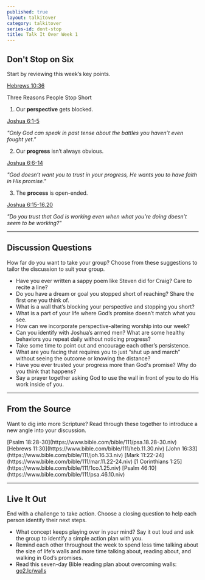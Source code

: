```yaml
---
published: true
layout: talkitover
category: talkitover
series-id: dont-stop
title: Talk It Over Week 1
---
```


## Don't Stop on Six
<p class="lead">Start by reviewing this week’s key points.</p> 

[Hebrews 10:36](https://www.bible.com/bible/111/heb.10.36.niv)

Three Reasons People Stop Short

1. Our **perspective** gets blocked.

[Joshua 6:1-5](https://www.bible.com/bible/111/jos.6.1-5.niv)

_"Only God can speak in past tense about the battles you haven’t even fought yet."_

2. Our **progress** isn’t always obvious.

[Joshua 6:6-14](https://www.bible.com/bible/111/jos.6.6-14.niv)  

_"God doesn’t want you to trust in your progress, He wants you to have faith in His promise."_

3. The **process** is open-ended.

[Joshua 6:15-16,20](https://www.bible.com/bible/111/jos.6.15-16.20.niv)

_"Do you trust that God is working even when what you’re doing doesn’t seem to be working?"_

* * *

## Discussion Questions
<p class="lead">How far do you want to take your group? Choose from these suggestions to tailor the discussion to suit your group.</p>

* Have you ever written a sappy poem like Steven did for Craig? Care to recite a line?
* Do you have a dream or goal you stopped short of reaching? Share the first one you think of.
* What is a wall that’s blocking your perspective and stopping you short?
* What is a part of your life where God’s promise doesn’t match what you see.
* How can we incorporate perspective-altering worship into our week?
* Can you identify with Joshua’s armed men? What are some healthy behaviors you repeat daily without noticing progress?
* Take some time to point out and encourage each other’s persistence.
* What are you facing that requires you to just “shut up and march” without seeing the outcome or knowing the distance?
* Have you ever trusted your progress more than God's promise? Why do you think that happens?
* Say a prayer together asking God to use the wall in front of you to do His work inside of you. 

* * *

## From the Source
<p class="lead">Want to dig into more Scripture? Read through these together to introduce a new angle into your discussion.</p>
[Psalm 18:28-30](https://www.bible.com/bible/111/psa.18.28-30.niv) [Hebrews 11:30](https://www.bible.com/bible/111/heb.11.30.niv) [John 16:33](https://www.bible.com/bible/111/joh.16.33.niv) [Mark 11:22-24](https://www.bible.com/bible/111/mar.11.22-24.niv) [1 Corinthians 1:25](https://www.bible.com/bible/111/1co.1.25.niv) [Psalm 46:10](https://www.bible.com/bible/111/psa.46.10.niv)

* * *

## Live It Out
<p class="lead">End with a challenge to take action. Choose a closing question to help each person identify their next steps.</p>

* What concept keeps playing over in your mind? Say it out loud and ask the group to identify a simple action plan with you.
* Remind each other throughout the week to spend less time talking about the size of life’s walls and more time talking about, reading about, and walking in God’s promises.
* Read this seven-day Bible reading plan about overcoming walls: [go2.lc/walls](https://www.bible.com/reading-plans/992-walls-fall-down-gods-unusual-plan-for-victory)
